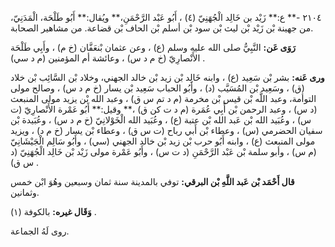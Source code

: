 ٢١٠٤ -** ع:** زَيْد بن خَالِد الْجُهَنِيّ (٤) ، أَبُو عَبْد الرَّحْمَنِ،** ويُقال:** أَبُو طَلْحَة، الْمَدَنِيّ، من جهينة بْن زَيْد بْن ليث بْن سود بْن أسلم بْن الحاف بْن قضاعة. من مشاهير الصحابة.

**رَوَى عَن:** النَّبِيُّ صلى الله عليه وسلم (ع) ، وعن عثمان بْنعَفَّان (خ م) ، وأَبِي طَلْحَة الأَنْصارِيّ (خ م د س) ، وعائشة أم المؤمنين (م د سي) .

**ورى عَنه:** بشر بْن سَعِيد (ع) ، وابنه خَالِد بْن زيد بْن خالد الجهني، وخلاد بْن السَّائِب بْن خلاد (ق) ، وسَعِيد بْن المُسَيَّب (د) ، وأَبُو الحباب سَعِيد بْن يسار (خ م د س) ، وصالح مولى التوأمة، وعبد اللَّه بْن قيس بْن مخرمة (م د تم س ق) ، وعبد الله بْن يزيد مولى المنبعث (د س) ، وعبد الرحمن بْن أَبِي عُمَرة (م د ت كن ق) ،** وقيل:** أَبُو عَمْرة الأَنْصارِيّ (ت س) ، وعُبَيد الله بْن عَبد الله بْن عتبة (ع) ، وعُبَيد الله الْخَوْلانِيّ (خ م د س) ، وعُبَيدة بْن سفيان الحضرمي (س) ، وعطاء بْن أَبي رباح (ت س ق) ، وعطاء بْن يسار (خ م د) ، ويزيد مولى المنبعث (ع) ، وابنه أَبُو حرب بْن زيد بْن خالد الجهني (سي) ، وأَبُو سَالِم الْجَيْشَانِيّ (م س) ، وأبو سلمة بْن عَبْد الرَّحْمَنِ (د ت س) ، وأَبُو عَمْرة مولى زَيْد بْن خَالِد الْجُهَنِيّ (د س ق) .

**قال أَحْمَد بْن عَبد اللَّهِ بْن البرقي:** توفي بالمدينة سنة ثمان وسبعين وهُوَ ابْن خمس وثمانين.

**وَقَال غيره:** بالكوفة (١) .

روى لَهُ الجماعة.